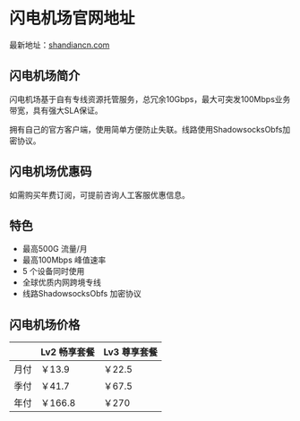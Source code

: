 # 闪电机场官网地址

最新地址：[shandiancn.com](https://1017.sd03-pgy032qg.top/#/register?code=cxO0OmrZ)

## 闪电机场简介

闪电机场基于自有专线资源托管服务，总冗余10Gbps，最大可突发100Mbps业务带宽，具有强大SLA保证。

拥有自己的官方客户端，使用简单方便防止失联。线路使用ShadowsocksObfs加密协议。

## 闪电机场优惠码

如需购买年费订阅，可提前咨询人工客服优惠信息。

## 特色

* 最高500G 流量/月
* 最高100Mbps 峰值速率
* 5 个设备同时使用
* 全球优质内网跨境专线
* 线路ShadowsocksObfs 加密协议

## 闪电机场价格

||Lv2 畅享套餐|Lv3 尊享套餐|
|----|----|----|
|月付|￥13.9|￥22.5|
|季付|￥41.7|￥67.5|
|年付|￥166.8|￥270|

